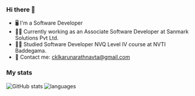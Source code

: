### Hi there 👋

- 🖥 I'm a Software Developer
- 👩‍💻 Currently working as an Associate Software Developer at Sanmark Solutions Pvt Ltd.
- 👨‍🎓 Studied Software Developer NVQ Level IV course at NVTI Baddegama.
- 📧 Contact me: cklkarunarathnavta@gmail.com

### My stats

<img align="center" src="https://github-readme-stats.vercel.app/api?username=ChamikaKarunarathna&show_icons=true&include_all_commits=true&theme=dracula" alt="GitHub stats" />
<img align="center" src="https://github-readme-stats.vercel.app/api/top-langs/?username=ChamikaKarunarathna&&exclude_repo=ChamikaKarunarathna&layout=compact&theme=dracula" alt="languages"/>

